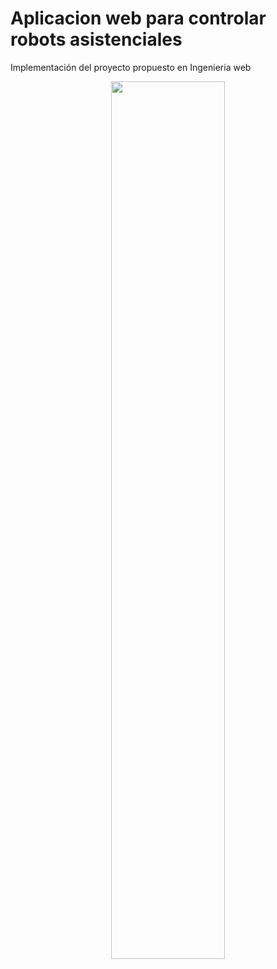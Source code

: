 # Aplicacion web para controlar robots asistenciales

Implementación del proyecto propuesto en Ingenieria web


<p align="center">
	<img src="https://raw.githubusercontent.com/Archerd6/Aplicacion-robots-asistenciales-Web/main/Documentos%20del%20proyecto/Robot-asistencial.jpg" style="width:60%">
	<br>
</p>